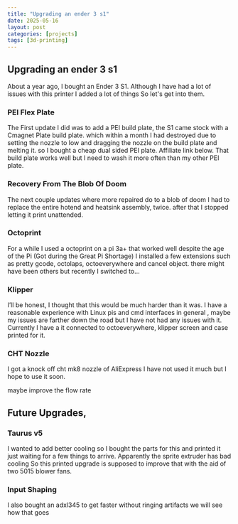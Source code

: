 ```yaml
---
title: "Upgrading an ender 3 s1"
date: 2025-05-16
layout: post
categories: [projects]
tags: [3d-printing]
---
```

## Upgrading an ender 3 s1

About a year ago, I bought an Ender 3 S1. Although I have had a lot of issues with this printer I added a lot of things So let's get into them. 

### PEI Flex Plate

The First update I did was to add a PEI build plate, the S1 came stock with a Cmagnet Plate  build plate. which within a month I  had destroyed due to setting the nozzle to low and dragging the nozzle  on the build plate and melting it. so  I bought a cheap dual sided PEI plate. Affiliate link below. That build plate works well but  I need to wash it more often than my other PEI plate.

### Recovery From The Blob Of Doom

The next couple updates where more repaired do to a blob of doom  I had to replace the entire  hotend and heatsink assembly, twice. after that I stopped letting it print unattended.

  

### Octoprint

For a while I used a octoprint on a pi 3a+ that worked well despite the age of the Pi (Got during the Great Pi Shortage) I installed a few extensions such as pretty gcode, octolaps, octoeverywhere  and cancel object. there might have been others but recently  I switched to… 

### Klipper

I’ll be honest, I thought that this would be much harder than it was. I have a reasonable   experience with Linux pis and cmd interfaces in general , maybe my issues are farther down the road but I have not had any issues with it. Currently I have a it connected to octoeverywhere, klipper screen and case printed for it. 

### CHT Nozzle

I got a knock off cht mk8 nozzle of AliExpress I have not used it much but I hope to use it soon.

maybe improve the flow rate 

## Future Upgrades,

### Taurus v5

I wanted to add better cooling so  I bought the parts for this and printed it just waiting for a few things to arrive. Apparently the sprite extruder has bad cooling So this printed upgrade is supposed to  improve that with the aid of two 5015 blower fans.

### Input Shaping

I also bought an adxl345 to get faster without ringing artifacts  we will see how that goes
